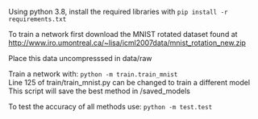 
Using python 3.8, install the required libraries with `pip install -r requirements.txt`

To train a network first download the MNIST rotated dataset found at http://www.iro.umontreal.ca/~lisa/icml2007data/mnist_rotation_new.zip

Place this data uncompresssed in data/raw

Train a network with:
```python -m train.train_mnist```   
Line 125 of train/train_mnist.py can be changed to train a different model   
This script will save the best method in /saved_models

To test the accuracy of all methods use:
```python -m test.test```